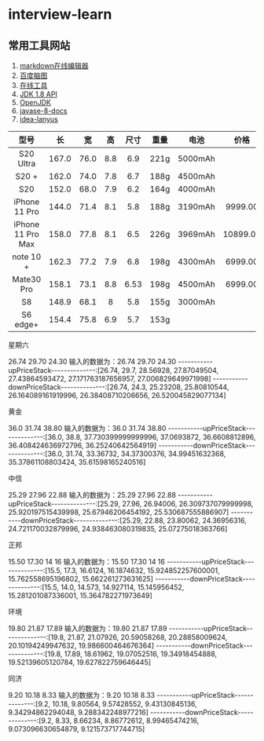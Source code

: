 # interview-learn

## 常用工具网站
1. [markdown在线编辑器](https://www.mdeditor.com/)
2. [百度脑图](https://naotu.baidu.com/home)
3. [在线工具](http://tool.oschina.net/)
4. [JDK 1.8 API](http://www.matools.com/api/java8)
5. [OpenJDK](http://hg.openjdk.java.net/jdk/jdk/file/26ac622a4cab/src)   
6. [javase-8-docs](https://docs.oracle.com/javase/8/docs/)   
7. [idea-lanyus](http://idea.lanyus.com/)




| 型号   | 长  |  宽   | 高   | 尺寸| 重量 | 电池 | 价格  |
| :----: | :----:  | :----:  | :----: | :----: | :----: |:----: |:----: |
| S20 Ultra | 167.0  | 76.0  | 8.8 | 6.9 |221g | 5000mAh |  |
| S20 + | 162.0  | 74.0  | 7.8 | 6.7 |188g | 4500mAh |  |
| S20 | 152.0  | 68.0  | 7.9 | 6.2 |164g | 4000mAh |  |
| iPhone 11 Pro | 144.0  | 71.4  | 8.1 | 5.8 |188g | 3190mAh | 9999.00 |
| iPhone 11 Pro Max | 158.0  | 77.8  | 8.1 | 6.5 |226g | 3969mAh | 10899.00 |
| note 10 + | 162.3  | 77.2  | 7.9 | 6.8 |198g | 4300mAh | 6999.00 |
| Mate30 Pro | 158.1  | 73.1  | 8.8 | 6.53 |198g | 4500mAh | 6999.00 |
| S8 | 148.9  | 68.1  | 8 | 5.8 |155g | 3000mAh | |
| S6 edge+ | 154.4  | 75.8  | 6.9 | 5.7|153g |  | |



星期六

26.74 29.70 24.30
输入的数据为：26.74 29.70 24.30
-----------upPriceStack--------------:[26.74, 29.7, 28.56928, 27.87049504, 27.43864593472, 27.171763187656957, 27.006829649971998]
-----------downPriceStack--------------:[26.74, 24.3, 25.23208, 25.80810544, 26.164089161919996, 26.38408710206656, 26.520045829077134]


黄金

36.0 31.74 38.80
输入的数据为：36.0 31.74 38.80
-----------upPriceStack--------------:[36.0, 38.8, 37.730399999999996, 37.0693872, 36.6608812896, 36.408424636972796, 36.25240642564919]
-----------downPriceStack--------------:[36.0, 31.74, 33.36732, 34.37300376, 34.99451632368, 35.37861108803424, 35.61598165240516]

中信

25.29 27.96 22.88
输入的数据为：25.29 27.96 22.88
-----------upPriceStack--------------:[25.29, 27.96, 26.94006, 26.309737079999998, 25.920197515439998, 25.67946206454192, 25.530687555886907]
-----------downPriceStack--------------:[25.29, 22.88, 23.80062, 24.36956316, 24.721170032879996, 24.938463080319835, 25.07275018363766]

正邦

15.50 17.30 14 16
输入的数据为：15.50 17.30 14 16
-----------upPriceStack--------------:[15.5, 17.3, 16.6124, 16.1874632, 15.924852257600001, 15.762558695196802, 15.662261273631625]
-----------downPriceStack--------------:[15.5, 14.0, 14.573, 14.927114, 15.145956452, 15.281201087336001, 15.364782271973649]

环境

19.80 21.87 17.89
输入的数据为：19.80 21.87 17.89
-----------upPriceStack--------------:[19.8, 21.87, 21.07926, 20.59058268, 20.28858009624, 20.10194249947632, 19.986600464676364]
-----------downPriceStack--------------:[19.8, 17.89, 18.61962, 19.07052516, 19.34918454888, 19.52139605120784, 19.627822759646445]


同济

9.20 10.18 8.33
输入的数据为：9.20 10.18 8.33
-----------upPriceStack--------------:[9.2, 10.18, 9.80564, 9.57428552, 9.43130845136, 9.34294862294048, 9.288342248977216]
-----------downPriceStack--------------:[9.2, 8.33, 8.66234, 8.86772612, 8.99465474216, 9.073096630654879, 9.121573717744715]







